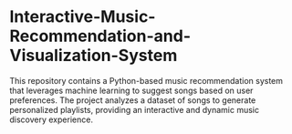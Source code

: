 # Interactive-Music-Recommendation-and-Visualization-System
This repository contains a Python-based music recommendation system that leverages machine learning to suggest songs based on user preferences. The project analyzes a dataset of songs to generate personalized playlists, providing an interactive and dynamic music discovery experience.
